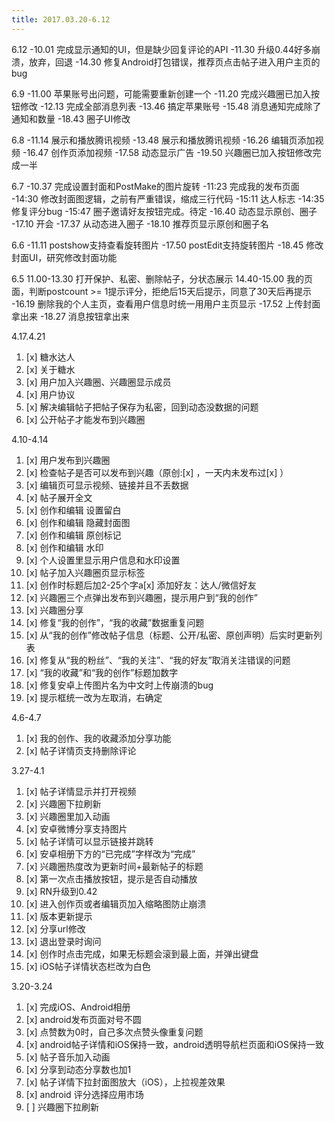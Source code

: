 ```yaml
---
title: 2017.03.20-6.12
---
```


6.12
-10.01 完成显示通知的UI，但是缺少回复评论的API
-11.30 升级0.44好多崩溃，放弃，回退
-14.30 修复Android打包错误，推荐页点击帖子进入用户主页的bug

6.9
-11.00 苹果账号出问题，可能需要重新创建一个
-11.20 完成兴趣圈已加入按钮修改
-12.13 完成全部消息列表
-13.46 搞定苹果账号
-15.48 消息通知完成除了通知和数量
-18.43 圈子UI修改

6.8
-11.14 展示和播放腾讯视频
-13.48 展示和播放腾讯视频
-16.26 编辑页添加视频
-16.47 创作页添加视频
-17.58 动态显示广告
-19.50 兴趣圈已加入按钮修改完成一半

6.7
-10.37 完成设置封面和PostMake的图片旋转
-11:23 完成我的发布页面
-14:30 修改封面图逻辑，之前有严重错误，缩成三行代码
-15:11 达人标志
-14:35 修复评分bug
-15:47 圈子邀请好友按钮完成。待定
-16.40 动态显示原创、圈子
-17.10 开会
-17.37 从动态进入圈子
-18.10 推荐页显示原创和圈子名

6.6
-11.11 postshow支持查看旋转图片
-17.50 postEdit支持旋转图片
-18.45 修改封面UI，研究修改封面功能

6.5
11.00-13.30 打开保护、私密、删除帖子，分状态展示
14.40-15.00 我的页面，判断postcount >= 1提示评分，拒绝后15天后提示，同意了30天后再提示
-16.19 删除我的个人主页，查看用户信息时统一用用户主页显示
-17.52 上传封面拿出来
-18.27 消息按钮拿出来

4.17.4.21
1. [x] 糖水达人
2. [x] 关于糖水
3. [x] 用户加入兴趣圈、兴趣圈显示成员
4. [x] 用户协议
5. [x] 解决编辑帖子把帖子保存为私密，回到动态没数据的问题
6. [x] 公开帖子才能发布到兴趣圈

4.10-4.14
1. [x] 用户发布到兴趣圈
2. [x] 检查帖子是否可以发布到兴趣（原创:[x] ，一天内未发布过[x] ）
3. [x] 编辑页可显示视频、链接并且不丢数据
4. [x] 帖子展开全文
5. [x] 创作和编辑 设置留白
6. [x] 创作和编辑 隐藏封面图
7. [x] 创作和编辑 原创标记
8. [x] 创作和编辑 水印
9. [x] 个人设置里显示用户信息和水印设置
10. [x] 帖子加入兴趣圈页显示标签
11. [x] 创作时标题后加2-25个字a[x] 添加好友：达人/微信好友
12. [x] 兴趣圈三个点弹出发布到兴趣圈，提示用户到“我的创作”
13. [x] 兴趣圈分享
14. [x] 修复“我的创作”，“我的收藏”数据重复问题
15. [x] 从“我的创作”修改帖子信息（标题、公开/私密、原创声明）后实时更新列表
16. [x] 修复从“我的粉丝”、“我的关注”、“我的好友”取消关注错误的问题
17. [x] “我的收藏”和“我的创作”标题加数字
18. [x] 修复安卓上传图片名为中文时上传崩溃的bug
19. [x] 提示框统一改为左取消，右确定

4.6-4.7
1. [x] 我的创作、我的收藏添加分享功能
2. [x] 帖子详情页支持删除评论

3.27-4.1
1. [x] 帖子详情显示并打开视频
2. [x] 兴趣圈下拉刷新
3. [x] 兴趣圈里加入动画
4. [x] 安卓微博分享支持图片
5. [x] 帖子详情可以显示链接并跳转
6. [x] 安卓相册下方的“已完成”字样改为“完成”
7. [x] 兴趣圈热度改为更新时间+最新帖子的标题
8. [x] 第一次点击播放按钮，提示是否自动播放
9. [x] RN升级到0.42
10. [x] 进入创作页或者编辑页加入缩略图防止崩溃
11. [x] 版本更新提示
12. [x] 分享url修改
13. [x] 退出登录时询问
14. [x] 创作时点击完成，如果无标题会滚到最上面，并弹出键盘
15. [x] iOS帖子详情状态栏改为白色

3.20-3.24
1. [x] 完成iOS、Android相册
2. [x] android发布页面对号不圆
3. [x] 点赞数为0时，自己多次点赞头像重复问题
4. [x] android帖子详情和iOS保持一致，android透明导航栏页面和iOS保持一致
5. [x] 帖子音乐加入动画
6. [x] 分享到动态分享数也加1
7. [x] 帖子详情下拉封面图放大（iOS），上拉视差效果
8. [x] android 评分选择应用市场
9. [ ] 兴趣圈下拉刷新


                      